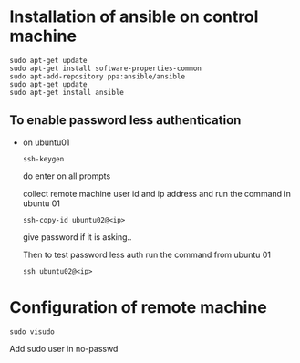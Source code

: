 # Installation of ansible on control machine

```
sudo apt-get update 
sudo apt-get install software-properties-common 
sudo apt-add-repository ppa:ansible/ansible
sudo apt-get update 
sudo apt-get install ansible
```
## To enable password less authentication

- on ubuntu01

  ```
  ssh-keygen
  ```
  do enter on all prompts

  collect remote machine user id and ip address and run the command in ubuntu 01

  ```
  ssh-copy-id ubuntu02@<ip>
  ```
  give password if it is asking..

  Then to test password less auth run the command from ubuntu 01

  ```
  ssh ubuntu02@<ip>
  ```

# Configuration of remote machine

```
sudo visudo
```
Add sudo user in no-passwd 

```bash

```
